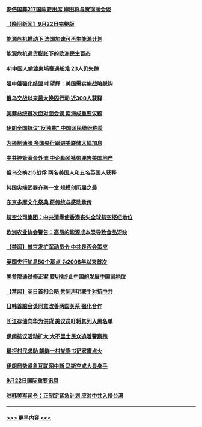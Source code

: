 #### [安倍国葬217国政要出席 岸田将与贺锦丽会谈](../pages/prog202/a103534979.md?t=09231650) 
#### [【晚间新闻】9月22日完整版](../pages/prog202/a103534962.md?t=09231650) 
#### [能源危机推动下 法国加速可再生能源计划](../pages/prog202/a103534830.md?t=09231650) 
#### [能源危机通货膨胀下的欧洲民生百态](../pages/prog202/a103534836.md?t=09231650) 
#### [41中国人偷渡柬埔寨遇船难 23人仍失踪](../pages/prog202/a103534834.md?t=09231650) 
#### [阻中俄强化结盟 叶望辉：美国需实施战略脱钩](../pages/prog202/a103534839.md?t=09231650) 
#### [俄乌交战以来最大换囚行动 近300人获释](../pages/prog202/a103534832.md?t=09231650) 
#### [美菲总统首次面对面会谈 南海成重要议题](../pages/prog202/a103534824.md?t=09231650) 
#### [伊朗全国抗议“反独裁” 中国网民纷纷称羡](../pages/prog202/a103534757.md?t=09231650) 
#### [为遏制通胀 多国央行跟进美联储大幅加息](../pages/prog202/a103534708.md?t=09231650) 
#### [中共控管资金外流 中企勒紧裤带兜售美国地产](../pages/prog202/a103534532.md?t=09231650) 
#### [俄乌交换215战俘 两名美国人和五名英国人获释](../pages/prog202/a103534616.md?t=09231650) 
#### [韩国尖端武器齐聚一堂 规模创历届之最](../pages/prog202/a103534612.md?t=09231650) 
#### [东京多摩文化祭典 将传统与感动承传](../pages/prog202/a103534632.md?t=09231650) 
#### [航空公司集团：中共清零使香港丧失全球航空枢纽地位](../pages/prog202/a103534624.md?t=09231650) 
#### [欧洲农业协会警告：高昂的能源成本恐导致食品短缺](../pages/prog202/a103534579.md?t=09231650) 
#### [【禁闻】普京发扩军动员令 中共是否会策应](../pages/prog202/a103534512.md?t=09231650) 
#### [英国央行加息50个基点 为2008年以来首次](../pages/prog202/a103534494.md?t=09231650) 
#### [美参院通过修正案 要UN终止中国的发展中国家地位](../pages/prog202/a103534479.md?t=09231650) 
#### [【禁闻】英日首相会晤 共同声明联手对抗中共](../pages/prog202/a103534514.md?t=09231650) 
#### [日韩首脑会谈同意改善两国关系 强化合作](../pages/prog202/a103534448.md?t=09231650) 
#### [长江存储向华为供货 美议员吁将其列入黑名单](../pages/prog202/a103534436.md?t=09231650) 
#### [伊朗抗议活动扩大 大不里士民众追着警察跑](../pages/prog202/a103534357.md?t=09231650) 
#### [屡拒村民求助 朝鲜一村党委书记家遭点火](../pages/prog202/a103534349.md?t=09231650) 
#### [伊朗局势紧急互联网中断 马斯克或大显身手](../pages/prog202/a103534342.md?t=09231650) 
#### [9月22日国际重要讯息](../pages/prog202/a103534315.md?t=09231650) 
#### [驻韩美军司令：正制定紧急计划 应对中共入侵台湾](../pages/prog202/a103534299.md?t=09231650) 

----
#### [ >>> 更早内容 <<< ](../indexes/prog202-earlier.md)
